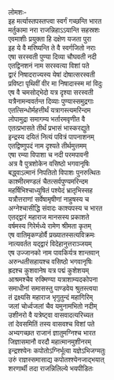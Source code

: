लोमशः-  
इह मर्त्यास्तपस्तप्त्वा स्वर्गं गच्छन्ति भारत  
मर्तुकामा नरा राजन्निहाऽऽयान्ति सहस्रशः  
एवमाशीः प्रयुक्ता हि दक्षेण यजता पुरा  
इह ये वै मरिष्यन्ति ते वै स्वर्गजितो नराः  
एषा सरस्वती पुण्या दिव्या चौघवती नदी  
एतद्विनशनं नाम सरस्वत्या विशां पते  
द्वारं निषादराज्यस्य येषां दोषात्सरस्वती  
प्रविष्टा पृथिवीं वीर मा निषादास्स्म मां विदुः  
एष वै चमसोद्भेदो यत्र दृश्या सरस्वती  
यत्रैनामन्ववर्तन्त दिव्याः पुण्यास्समुद्रगाः  
एतत्सिन्धोर्महत्तीर्थं यत्रागस्त्यमरिन्दम  
लोपामुद्रा समागम्य भर्तारमवृणीत वै  
एतत्प्रभासते तीर्थं प्रभासं भास्करद्युते  
इन्द्रस्य दयितं नित्यं पवित्रं पापनाशनम्  
एतद्विष्णुपदं नाम दृश्यते तीर्थमुत्तमम्  
एषा रम्या विपाशा च नदी परमपावनी  
अत्र वै पुत्रशोकेन वसिष्ठो भगवानृषिः  
बद्ध्वाऽत्मानं निपतितो विपाशः पुनरुत्थितः  
काश्मीरमण्डलं चैतत्सर्वपुण्यमरिन्दम  
महर्षिभिश्चाध्युषितं पश्येदं भ्रातृभिस्सह  
यत्रौत्तराणां सर्वेषामृषीणां नाहुषस्य च  
अग्नेश्चासीद्धि संवादः काश्यपस्य च भारत  
एतद्द्वारं महाराज मानसस्य प्रकाशते  
वर्षमस्य गिरेर्मध्ये रामेण श्रीमता कृतम्  
एष वातिमृकण्डोर्वै प्रख्यातस्सत्यविक्रमः  
नात्यवर्तत यद्द्वारं विदेहानुत्तराञ्जयम्  
एष उज्जानको नाम पावकिर्यत्र शान्तवान्  
अरुन्धतीसहायश्च वसिष्ठो भगवानृषिः  
ह्रदश्च कुशवानेष यत्र पद्मं कुशेशयम्  
आश्रमश्चैव रुक्मिण्या यत्राशाम्यदकोपना  
समाधीनां समासस्तु पाण्डवेय श्रुतस्त्वया  
तं द्रक्ष्यसि महाराज भृगुतुन्दं महागिरिम्  
जलां चोर्ध्वजलां चैव यमुनामभितो नदीम्  
उशीनरो वै यत्रेष्ट्वा वासवादत्यरिच्यत  
तां देवसमितिं तस्य वासवश्च विशां पते  
अभ्यगच्छत राजानं ज्ञातुमग्निश्च भारत  
जिज्ञासमानौ वरदौ महात्मानमुशीनरम्  
इन्द्रश्श्येनः कपोतोऽग्निर्भूत्वा यज्ञेऽभिजग्मतुः  
उरुं राज्ञस्समासाद्य कपोतश्श्येनजाद्भयात्  
शरणार्थी तदा राजन्निलिल्ये भयपीडितः  
